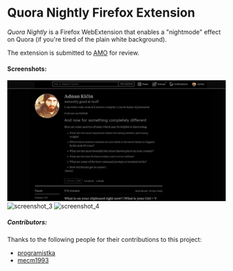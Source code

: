 # Quora Nightly Firefox Extension

_Quora Nightly_ is a Firefox WebExtension that enables a "nightmode" effect on Quora (if you're tired of the plain white background).

The extension is submitted to [AMO](https://addons.mozilla.org/en-US/firefox/) for review.


#### Screenshots:
![screenshot](https://github.com/TheAdnan/Quora-Nightly/blob/master/test_screenshot/Screenshot_1.jpg)
![screenshot_3](https://user-images.githubusercontent.com/8043309/31342476-e1719376-acda-11e7-8cba-b97e88b215d5.jpg)
![screenshot_4](https://user-images.githubusercontent.com/8043309/31342485-ee0bdbbe-acda-11e7-80a7-70da15459ae8.jpg)

##### Contributors:
Thanks to the following people for their contributions to this project:
* [programistka](https://github.com/programistka)
* [mecm1993](https://github.com/mecm1993)
